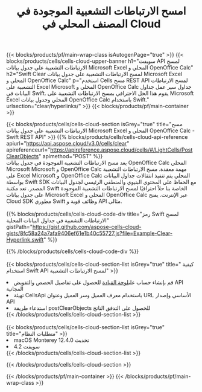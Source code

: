 ﻿---
title:  امسح الارتباطات التشعبية الموجودة في المصنف المحلي في Cloud
description:  Cloud APIs & SDKs لمسح الارتباطات التشعبية على Microsoft Excel & OpenOffice Calc. امسح الارتباطات التشعبية في جداول البيانات المحلية بواسطة Cells Cloud API. تدعم SDK أنواع لغات التطوير. وهي تشمل Android و C# و Go و Java و NodeJS و Perl و PHP و Python و Ruby و swift.
url: /ar/swift/clear/hyperlinks/
---
{{< blocks/products/pf/main-wrap-class isAutogenPage="true" >}}
{{< blocks/products/cells/cells-cloud-upper-banner h1="سويفت API لمسح الارتباطات التشعبية على جدول بيانات Microsoft Excel المحلي و OpenOffice Calc" h2="Swift Clear لمسح الارتباطات التشعبية على جدول بيانات Microsoft Excel المحلي و OpenOffice Calc" p="استخدم Cells مسح REST API لمسح الارتباطات التشعبية على Excel Microsoft المحلي و OpenOffice Calc جداول سير عمل جداول البيانات في Swift. يقوم هذا الحل الاحترافي بمسح الارتباطات التشعبية على Microsoft Excel المحلي وجدول بيانات OpenOffice Calc باستخدام Swift." urlsection="clear/hyperlinks/" >}}
{{< blocks/products/pf/main-container >}}

{{< blocks/products/cells/cells-cloud-section isGrey="true" title="مسح الارتباطات التشعبية على جدول بيانات Microsoft Excel المحلي و OpenOffice Calc - Swift REST API" >}}
{{% blocks/products/cells/cells-cloud-api-reference apiurl="https://api.aspose.cloud/v3.0/cells/clear" apireferenceurl="https://apireference.aspose.cloud/cells/#/LightCells/PostClearObjects" apimethod="POST" %}}
<br/>
يعد مسح الارتباطات التشعبية الموجودة في جدول بيانات OpenOffice Calc المحلي Microsoft Microsoft و OpenOffice Calc مهمة معقدة. مسح الارتباطات التشعبية على Excel Microsoft و OpenOffice Calc المحلي يتم تنفيذ انتقالات جداول البيانات بواسطة Swift SDK مع الحفاظ على المحتوى البنيوي والمنطقي الرئيسي لجدول البيانات المصدر. تعد مكتبة Swift الخاصة بنا حلاً احترافيًا لمسح الارتباطات التشعبية الموجودة على جدول بيانات Microsoft Excel المحلي و OpenOffice Calc عبر الإنترنت. يمنح Cloud SDK مطوري Swift وظائف قوية و API مثالي.
<br/>
<br/>
{{% blocks/products/cells/cells-cloud-code-div title="رمز Swift لمسح الارتباطات التشعبية في جداول البيانات المحلية" gistPath="https://gist.github.com/aspose-cells-cloud-gists/8fc58a24a7afa9406ef61e1b40c55727.js?file=Example-Clear-Hyperlink.swift" %}}
  
{{% /blocks/products/cells/cells-cloud-code-div %}}
<br/>
<br/>
{{< blocks/products/cells/cells-cloud-section-list isGrey="true" title=" كيفية استخدام Swift API لمسح الارتباطات التشعبية" >}}
<li> قم بإنشاء حساب على<a href="https://dashboard.aspose.cloud/">لوحة القيادة</a> للحصول على تفاصيل الحصص والتفويض API المجانية</li>
<li>تهيئة CellsApi باستخدام معرف العميل وسر العميل وعنوان URL الأساسي وإصدار API</li>
<li>استدعاء طريقة postClearObjects للحصول على التدفق الناتج</li>
{{< /blocks/products/cells/cells-cloud-section-list >}}
<br/>
<br/>
{{< blocks/products/cells/cells-cloud-section-list isGrey="true" title="متطلبات النظام" >}}
<li>macOS Monterey 12.4.0 تحديث</li>
<li>سويفت 4.2</li>
{{< /blocks/products/cells/cells-cloud-section-list >}}

{{< /blocks/products/cells/cells-cloud-section >}}

{{< /blocks/products/pf/main-container >}}
{{< /blocks/products/pf/main-wrap-class >}}
